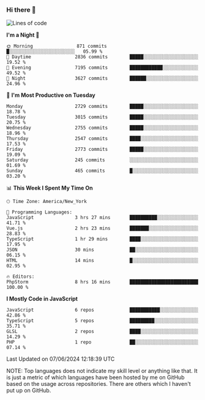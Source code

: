 ### Hi there 👋

<!--
**LynxJinxxy/LynxJinxxy** is a ✨ _special_ ✨ repository because its `README.md` (this file) appears on your GitHub profile.

Here are some ideas to get you started:

- 🔭 I’m currently working on ...
- 🌱 I’m currently learning ...
- 👯 I’m looking to collaborate on ...
- 🤔 I’m looking for help with ...
- 💬 Ask me about ...
- 📫 How to reach me: ...
- 😄 Pronouns: ...
- ⚡ Fun fact: ...
-->

<!--START_SECTION:waka-->
![Lines of code](https://img.shields.io/badge/From%20Hello%20World%20I%27ve%20Written-31.8%20million%20lines%20of%20code-blue)

**I'm a Night 🦉** 

```text
🌞 Morning                871 commits         █░░░░░░░░░░░░░░░░░░░░░░░░   05.99 % 
🌆 Daytime                2836 commits        █████░░░░░░░░░░░░░░░░░░░░   19.52 % 
🌃 Evening                7195 commits        ████████████░░░░░░░░░░░░░   49.52 % 
🌙 Night                  3627 commits        ██████░░░░░░░░░░░░░░░░░░░   24.96 % 
```
📅 **I'm Most Productive on Tuesday** 

```text
Monday                   2729 commits        █████░░░░░░░░░░░░░░░░░░░░   18.78 % 
Tuesday                  3015 commits        █████░░░░░░░░░░░░░░░░░░░░   20.75 % 
Wednesday                2755 commits        █████░░░░░░░░░░░░░░░░░░░░   18.96 % 
Thursday                 2547 commits        ████░░░░░░░░░░░░░░░░░░░░░   17.53 % 
Friday                   2773 commits        █████░░░░░░░░░░░░░░░░░░░░   19.09 % 
Saturday                 245 commits         ░░░░░░░░░░░░░░░░░░░░░░░░░   01.69 % 
Sunday                   465 commits         █░░░░░░░░░░░░░░░░░░░░░░░░   03.20 % 
```


📊 **This Week I Spent My Time On** 

```text
🕑︎ Time Zone: America/New_York

💬 Programming Languages: 
JavaScript               3 hrs 27 mins       ██████████░░░░░░░░░░░░░░░   41.71 % 
Vue.js                   2 hrs 23 mins       ███████░░░░░░░░░░░░░░░░░░   28.83 % 
TypeScript               1 hr 29 mins        ████░░░░░░░░░░░░░░░░░░░░░   17.95 % 
JSON                     30 mins             ██░░░░░░░░░░░░░░░░░░░░░░░   06.15 % 
HTML                     14 mins             █░░░░░░░░░░░░░░░░░░░░░░░░   02.95 % 

🔥 Editors: 
PhpStorm                 8 hrs 16 mins       █████████████████████████   100.00 % 
```

**I Mostly Code in JavaScript** 

```text
JavaScript               6 repos             ███████████░░░░░░░░░░░░░░   42.86 % 
TypeScript               5 repos             █████████░░░░░░░░░░░░░░░░   35.71 % 
GLSL                     2 repos             ████░░░░░░░░░░░░░░░░░░░░░   14.29 % 
PHP                      1 repo              ██░░░░░░░░░░░░░░░░░░░░░░░   07.14 % 
```




 Last Updated on 07/06/2024 12:18:39 UTC
<!--END_SECTION:waka-->
NOTE: Top languages does not indicate my skill level or anything like that. It is just a metric of which languages have been hosted by me on GitHub based on the usage across repositories. There are others which I haven't put up on GitHub.
